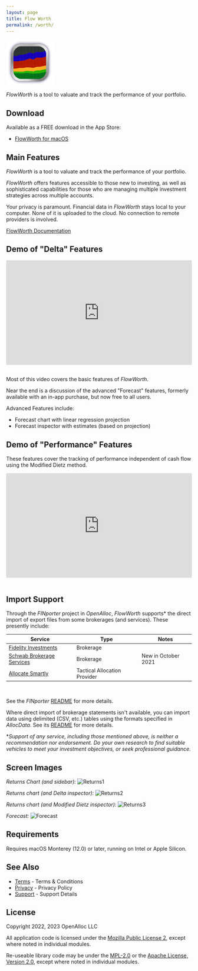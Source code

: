 ```yaml
---
layout: page
title: Flow Worth
permalink: /worth/
---
```


<div style="width: 128px; height: 128px;">
<img src="/assets/images/worth_icon.png" alt="worth-icon" style="width: inherit" />
</div>
<p/>

_FlowWorth_ is a tool to valuate and track the performance of your portfolio.

## Download

Available as a FREE download in the App Store:

- [FlowWorth for macOS](https://apps.apple.com/app/flowworth-open/id1640748160)

## Main Features

_FlowWorth_ is a tool to valuate and track the performance of your portfolio.

_FlowWorth_ offers features accessible to those new to investing, as well as sophisticated capabilities for those who are managing multiple investment strategies across multiple accounts.

Your privacy is paramount. Financial data in _FlowWorth_ stays local to your computer. None of it is uploaded to the cloud. No connection to remote providers is involved. 

[FlowWorth Documentation](/worth/contents/index.html)

## Demo of "Delta" Features

<div style="padding:56.25% 0 0 0;position:relative;"><iframe src="https://player.vimeo.com/video/642480106?badge=0&amp;autopause=0&amp;player_id=0&amp;app_id=58479" frameborder="0" allow="autoplay; fullscreen; picture-in-picture" allowfullscreen style="position:absolute;top:0;left:0;width:100%;height:100%;" title="FlowAllocator-Basic-1 - HD 1080p.mov"></iframe></div><script src="https://player.vimeo.com/api/player.js"></script>

<br/>

Most of this video covers the basic features of _FlowWorth_.

Near the end is a discussion of the advanced "Forecast" features, formerly available with an in-app purchase, but now free to all users.

Advanced Features include:

* Forecast chart with linear regression projection
* Forecast inspector with estimates (based on projection)

## Demo of "Performance" Features

These features cover the tracking of performance independent of cash flow using the Modified Dietz method.

<div style="padding:56.25% 0 0 0;position:relative;"><iframe src="https://player.vimeo.com/video/642778584?badge=0&amp;autopause=0&amp;player_id=0&amp;app_id=58479" frameborder="0" allow="autoplay; fullscreen; picture-in-picture" allowfullscreen style="position:absolute;top:0;left:0;width:100%;height:100%;" title="FlowAllocator-Basic-1 - HD 1080p.mov"></iframe></div><script src="https://player.vimeo.com/api/player.js"></script>

<br/>

## Import Support

Through the _FINporter_ project in _OpenAlloc_, _FlowWorth_ supports\* the direct import of export files from some brokerages (and services). These presently include:

<div class="special_table"></div>

| Service | Type | Notes |
| ------- | ---- | ------- |
| [Fidelity Investments](https://fidelity.com) | Brokerage | |
| [Schwab Brokerage Services](https://schwab.com) | Brokerage | New in October 2021 |
| [Allocate Smartly](https://allocatesmartly.com) | Tactical Allocation Provider | |

<br/>

See the _FINporter_ [README](https://github.com/openalloc/FINporter) for more details.

Where direct import of brokerage statements isn't available, you can import data using delimited (CSV, etc.) tables using the formats specified in _AllocData_. See its [README](https://github.com/openalloc/AllocData) for more details.

\*_Support of any service, including those mentioned above, is neither a recommendation nor endorsement. Do your own research to find suitable vehicles to meet your investment objectives, or seek professional guidance._

## Screen Images

_Returns Chart (and sidebar):_
![Returns1](/images/worth0.png#center)

_Returns chart (and Delta inspector):_
![Returns2](/images/worth1.png#center)

_Returns chart (and Modified Dietz inspector):_
![Returns3](/images/worth2.png#center)

_Forecast:_
![Forecast](/images/worth3.png#center)

## Requirements

Requires macOS Monterey (12.0) or later, running on Intel or Apple Silicon.

## See Also

* [Terms](/terms/) - Terms & Conditions
* [Privacy](/privacy/) - Privacy Policy
* [Support](/support/) - Support Details

## License

Copyright 2022, 2023 OpenAlloc LLC

All application code is licensed under the [Mozilla Public License 2](https://www.mozilla.org/en-US/MPL/2.0/), except where noted in individual modules.

Re-useable library code may be under the [MPL-2.0](https://www.mozilla.org/en-US/MPL/2.0/) or the [Apache License, Version 2.0](http://www.apache.org/licenses/LICENSE-2.0), except where noted in individual modules.

